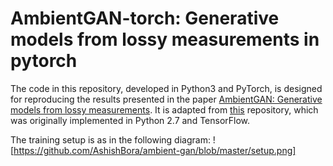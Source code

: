 # AmbientGAN-torch: Generative models from lossy measurements in pytorch #

The code in this repository, developed in Python3 and PyTorch, is designed for reproducing the results presented in the paper [AmbientGAN: Generative models from lossy measurements](https://openreview.net/forum?id=Hy7fDog0b). It is adapted from [this](https://github.com/AshishBora/ambient-gan) repository, which was originally implemented in Python 2.7 and TensorFlow.

The training setup is as in the following diagram:
![https://github.com/AshishBora/ambient-gan/blob/master/setup.png]